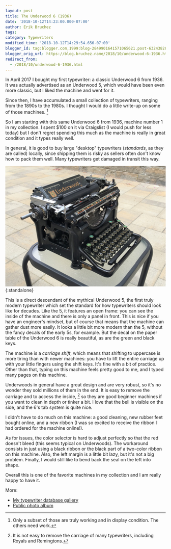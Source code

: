 ```yaml
---
layout: post
title: The Underwood 6 (1936)
date: '2018-10-12T14:23:00.000-07:00'
author: Erik Bruchez
tags:
category: Typewriters
modified_time: '2018-10-12T14:29:54.656-07:00'
blogger_id: tag:blogger.com,1999:blog-2849901641571065621.post-6324382816603684846
blogger_orig_url: https://blog.bruchez.name/2018/10/underwood-6-1936.html
redirect_from:
  - /2018/10/underwood-6-1936.html
---
```


In April 2017 I bought my first typewriter: a classic Underwood 6 from 1936. It was actually advertised as an Underwood 5, which would have been even more classic, but I liked the machine and went for it.

Since then, I have accumulated a small collection of typewriters, ranging from the 1890s to the 1980s. I thought I would do a little write-up on some of those machines. [^working]

So I am starting with this same Underwood 6 from 1936, machine number 1 in my collection. I spent $100 on it via Craigslist (I would push for less today) but I don't regret spending this much as the machine is really in great condition and it types really well.

In general, it is good to buy large "desktop" typewriters (*standards*, as they are called) locally, since shipping them is risky as sellers often don't know how to pack them well. Many typewriters get damaged in transit this way.

![Underwood 6 (1936)](/assets/posts/underwood-6/underwood6.jpg){:standalone}

This is a direct descendant of the mythical Underwood 5, the first truly modern typewriter which set the standard for how typewriters should look like for decades. Like the 5, it features an open frame: you can see the inside of the machine and there is only a panel in front. This is nice if you have an engineer's mindset, but of course that means that the machine can gather dust more easily. It looks a little bit more modern than the 5, without the fancy decals of the early 5s, for example. But the decal on the paper table of the Underwood 6 is really beautiful, as are the green and black keys.

The machine is a *carriage shift*, which means that shifting to uppercase is more tiring than with newer machines: you have to lift the entire carriage up with your little fingers using the shift keys. It's fine with a bit of practice. Other than that, typing on this machine feels pretty good to me, and I typed many pages on this machine.

Underwoods in general have a great design and are very robust, so it's no wonder they sold millions of them in the end. It is easy to remove the carriage and to access the inside, [^carriage] so they are good beginner machines if you want to clean in depth or tinker a bit. I love that the bell is visible on the side, and the 6's tab system is quite nice.

I didn't have to do much on this machine: a good cleaning, new rubber feet bought online, and a new ribbon (I was so excited to receive the ribbon I had ordered for the machine online!).

As for issues, the color selector is hard to adjust perfectly so that the red doesn't bleed (this seems typical on Underwoods). The workaround consists in just using a black ribbon or the black part of a two-color ribbon on this machine. Also, the left margin is a little bit lazy, but it's not a big problem. Finally, I would still like to bend back the seal on the left into shape.

Overall this is one of the favorite machines in my collection and I am really happy to have it.

More:

- [My typewriter database gallery](https://typewriterdatabase.com/1936-underwood-6.10828.typewriter)
- [Public photo album](https://photos.app.goo.gl/VSHVNAFevRfEj4yh8)

[^working]: Only a subset of those are truly working and in display condition. The others need work.

[^carriage]: It is not easy to remove the carriage of many typewriters, including Royals and Remingtons.
